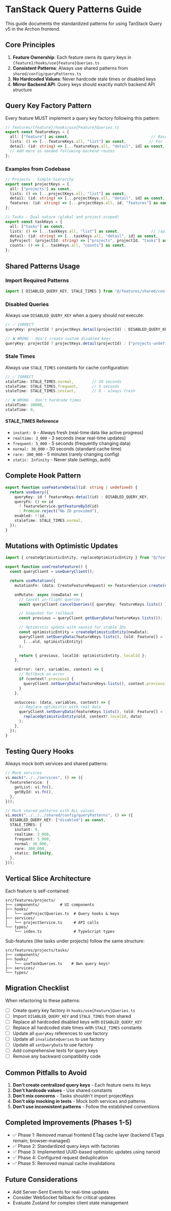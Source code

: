 # TanStack Query Patterns Guide

This guide documents the standardized patterns for using TanStack Query v5 in the Archon frontend.

## Core Principles

1. **Feature Ownership**: Each feature owns its query keys in `{feature}/hooks/use{Feature}Queries.ts`
2. **Consistent Patterns**: Always use shared patterns from `shared/config/queryPatterns.ts`
3. **No Hardcoded Values**: Never hardcode stale times or disabled keys
4. **Mirror Backend API**: Query keys should exactly match backend API structure

## Query Key Factory Pattern

Every feature MUST implement a query key factory following this pattern:

```typescript
// features/{feature}/hooks/use{Feature}Queries.ts
export const featureKeys = {
  all: ["feature"] as const,                                    // Base key for the domain
  lists: () => [...featureKeys.all, "list"] as const,          // For list endpoints
  detail: (id: string) => [...featureKeys.all, "detail", id] as const, // For single item
  // Add more as needed following backend routes
};
```

### Examples from Codebase

```typescript
// Projects - Simple hierarchy
export const projectKeys = {
  all: ["projects"] as const,
  lists: () => [...projectKeys.all, "list"] as const,
  detail: (id: string) => [...projectKeys.all, "detail", id] as const,
  features: (id: string) => [...projectKeys.all, id, "features"] as const,
};

// Tasks - Dual nature (global and project-scoped)
export const taskKeys = {
  all: ["tasks"] as const,
  lists: () => [...taskKeys.all, "list"] as const,              // /api/tasks
  detail: (id: string) => [...taskKeys.all, "detail", id] as const,
  byProject: (projectId: string) => ["projects", projectId, "tasks"] as const, // /api/projects/{id}/tasks
  counts: () => [...taskKeys.all, "counts"] as const,
};
```

## Shared Patterns Usage

### Import Required Patterns

```typescript
import { DISABLED_QUERY_KEY, STALE_TIMES } from "@/features/shared/config/queryPatterns";
```

### Disabled Queries

Always use `DISABLED_QUERY_KEY` when a query should not execute:

```typescript
// ✅ CORRECT
queryKey: projectId ? projectKeys.detail(projectId) : DISABLED_QUERY_KEY,

// ❌ WRONG - Don't create custom disabled keys
queryKey: projectId ? projectKeys.detail(projectId) : ["projects-undefined"],
```

### Stale Times

Always use `STALE_TIMES` constants for cache configuration:

```typescript
// ✅ CORRECT
staleTime: STALE_TIMES.normal,        // 30 seconds
staleTime: STALE_TIMES.frequent,      // 5 seconds
staleTime: STALE_TIMES.instant,       // 0 - always fresh

// ❌ WRONG - Don't hardcode times
staleTime: 30000,
staleTime: 0,
```

#### STALE_TIMES Reference

- `instant: 0` - Always fresh (real-time data like active progress)
- `realtime: 3_000` - 3 seconds (near real-time updates)
- `frequent: 5_000` - 5 seconds (frequently changing data)
- `normal: 30_000` - 30 seconds (standard cache time)
- `rare: 300_000` - 5 minutes (rarely changing config)
- `static: Infinity` - Never stale (settings, auth)

## Complete Hook Pattern

```typescript
export function useFeatureDetail(id: string | undefined) {
  return useQuery({
    queryKey: id ? featureKeys.detail(id) : DISABLED_QUERY_KEY,
    queryFn: () => id
      ? featureService.getFeatureById(id)
      : Promise.reject("No ID provided"),
    enabled: !!id,
    staleTime: STALE_TIMES.normal,
  });
}
```

## Mutations with Optimistic Updates

```typescript
import { createOptimisticEntity, replaceOptimisticEntity } from "@/features/shared/utils/optimistic";

export function useCreateFeature() {
  const queryClient = useQueryClient();

  return useMutation({
    mutationFn: (data: CreateFeatureRequest) => featureService.create(data),

    onMutate: async (newData) => {
      // Cancel in-flight queries
      await queryClient.cancelQueries({ queryKey: featureKeys.lists() });

      // Snapshot for rollback
      const previous = queryClient.getQueryData(featureKeys.lists());

      // Optimistic update with nanoid for stable IDs
      const optimisticEntity = createOptimisticEntity(newData);
      queryClient.setQueryData(featureKeys.lists(), (old: Feature[] = []) =>
        [...old, optimisticEntity]
      );

      return { previous, localId: optimisticEntity._localId };
    },

    onError: (err, variables, context) => {
      // Rollback on error
      if (context?.previous) {
        queryClient.setQueryData(featureKeys.lists(), context.previous);
      }
    },

    onSuccess: (data, variables, context) => {
      // Replace optimistic with real data
      queryClient.setQueryData(featureKeys.lists(), (old: Feature[] = []) =>
        replaceOptimisticEntity(old, context?.localId, data)
      );
    },
  });
}
```

## Testing Query Hooks

Always mock both services and shared patterns:

```typescript
// Mock services
vi.mock("../../services", () => ({
  featureService: {
    getList: vi.fn(),
    getById: vi.fn(),
  },
}));

// Mock shared patterns with ALL values
vi.mock("../../../shared/config/queryPatterns", () => ({
  DISABLED_QUERY_KEY: ["disabled"] as const,
  STALE_TIMES: {
    instant: 0,
    realtime: 3_000,
    frequent: 5_000,
    normal: 30_000,
    rare: 300_000,
    static: Infinity,
  },
}));
```

## Vertical Slice Architecture

Each feature is self-contained:

```text
src/features/projects/
├── components/         # UI components
├── hooks/
│   └── useProjectQueries.ts  # Query hooks & keys
├── services/
│   └── projectService.ts     # API calls
└── types/
    └── index.ts              # TypeScript types
```

Sub-features (like tasks under projects) follow the same structure:

```text
src/features/projects/tasks/
├── components/
├── hooks/
│   └── useTaskQueries.ts    # Own query keys!
├── services/
└── types/
```

## Migration Checklist

When refactoring to these patterns:

- [ ] Create query key factory in `hooks/use{Feature}Queries.ts`
- [ ] Import `DISABLED_QUERY_KEY` and `STALE_TIMES` from shared
- [ ] Replace all hardcoded disabled keys with `DISABLED_QUERY_KEY`
- [ ] Replace all hardcoded stale times with `STALE_TIMES` constants
- [ ] Update all `queryKey` references to use factory
- [ ] Update all `invalidateQueries` to use factory
- [ ] Update all `setQueryData` to use factory
- [ ] Add comprehensive tests for query keys
- [ ] Remove any backward compatibility code

## Common Pitfalls to Avoid

1. **Don't create centralized query keys** - Each feature owns its keys
2. **Don't hardcode values** - Use shared constants
3. **Don't mix concerns** - Tasks shouldn't import projectKeys
4. **Don't skip mocking in tests** - Mock both services and patterns
5. **Don't use inconsistent patterns** - Follow the established conventions

## Completed Improvements (Phases 1-5)

- ✅ Phase 1: Removed manual frontend ETag cache layer (backend ETags remain; browser-managed)
- ✅ Phase 2: Standardized query keys with factories
- ✅ Phase 3: Implemented UUID-based optimistic updates using nanoid
- ✅ Phase 4: Configured request deduplication
- ✅ Phase 5: Removed manual cache invalidations

## Future Considerations

- Add Server-Sent Events for real-time updates
- Consider WebSocket fallback for critical updates
- Evaluate Zustand for complex client state management